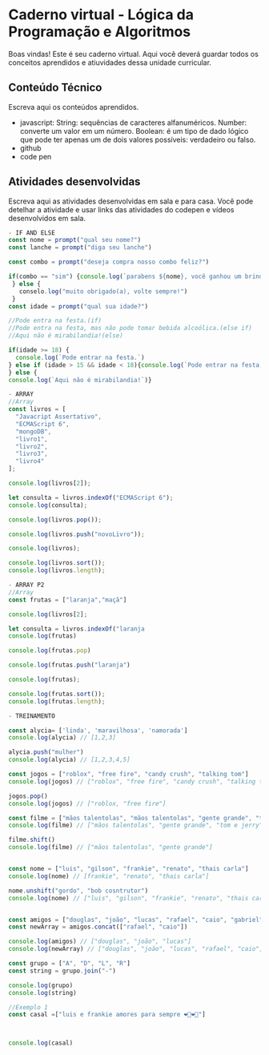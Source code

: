 # Caderno virtual - Lógica da Programação e Algoritmos
Boas vindas! Este é seu caderno virtual. Aqui você deverá guardar todos os conceitos aprendidos e atiuvidades dessa unidade curricular. 


## Conteúdo Técnico
Escreva aqui os conteúdos aprendidos.

- javascript:
String: sequências de caracteres alfanuméricos.
Number: converte um valor em um número.
Boolean: é um tipo de dado lógico que pode ter apenas um de dois valores possíveis: verdadeiro ou falso.
- github
- code pen

## Atividades desenvolvidas
Escreva aqui as atividades desenvolvidas em sala e para casa. Você pode detelhar a atividade e usar links das atividades do codepen e vídeos desenvolvidos em sala.

```js
- IF AND ELSE 
const nome = prompt("qual seu nome?")
const lanche = prompt("diga seu lanche")

const combo = prompt("deseja compra nosso combo feliz?")

if(combo == "sim") {console.log(`parabens ${nome}, você ganhou um brinde`)
 } else {
   conselo.log("muito obrigado(a), volte sempre!")
 }
const idade = prompt("qual sua idade?")

//Pode entra na festa.(if)
//Pode entra na festa, mas não pode tomar bebida alcoólica.(else if)
//Aqui não é mirabilandia!(else)

if(idade >= 18) {
  console.log(`Pode entrar na festa.`)
} else if (idade > 15 && idade < 18){console.log(`Pode entrar na festa, mas não pode tomar bebida alcoólica.`)
} else {
console.log(`Aqui não é mirabilandia!`)}

- ARRAY
//Array
const livros = [
  "Javacript Assertativo",
  "ECMAScript 6",
  "mongoDB",
  "livro1",
  "livro2",
  "livro3",
  "livro4"
];

console.log(livros[2]);

let consulta = livros.indexOf("ECMAScript 6");
console.log(consulta);

console.log(livros.pop());

console.log(livros.push("novoLivro"));

console.log(livros);

console.log(livros.sort());
console.log(livros.length);

- ARRAY P2
//Array
const frutas = ["laranja","maçã"]

console.log(livros[2];

let consulta = livros.indexOf("laranja
console.log(frutas)

console.log(frutas.pop)

console.log(frutas.push("laranja")

console.log(frutas);

console.log(frutas.sort());
console.log(frutas.length);

- TREINAMENTO

const alycia= ['linda', 'maravilhosa', 'namorada']
console.log(alycia) // [1,2,3]

alycia.push("mulher")
console.log(alycia) // [1,2,3,4,5]

const jogos = ["roblox", "free fire", "candy crush", "talking tom"]
console.log(jogos) // ["roblox", "free fire", "candy crush", "talking tom"]

jogos.pop()
console.log(jogos) // ["roblox, "free fire"]

const filme = ["mãos talentolas", "mãos talentolas", "gente grande", "tom e jerry"]
console.log(filme) // ["mãos talentolas", "gente grande", "tom e jerry"]

filme.shift()
console.log(filme) // ["mãos talentolas", "gente grande"]


const nome = ["luis", "gilson", "frankie", "renato", "thais carla"]
console.log(nome) // [frankie", "renato", "thais carla"]

nome.unshift("gordo", "bob cosntrutor")
console.log(nome) // ["luis", "gilson", "frankie", "renato", "thais carla"]


const amigos = ["douglas", "joão", "lucas", "rafael", "caio", "gabriel", "igor"]
const newArray = amigos.concat(["rafael", "caio"])

console.log(amigos) // ["douglas", "joão", "lucas"]
console.log(newArray) // ["douglas", "joão", "lucas", "rafael", "caio", "sabrina", "gabriel", "igor"] 

const grupo = ["A", "D", "L", "R"]
const string = grupo.join("-")

console.log(grupo) 
console.log(string)  

//Exemplo 1 
const casal =["luis e frankie amores para sempre ❤️👨‍❤️‍👨"]



console.log(casal)

```
